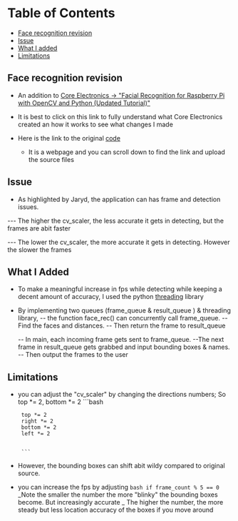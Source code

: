 # Table of Contents
- [Face recognition revision](#face-recognition-revision)
- [Issue](#issue)
- [What I added](#what-I-added)
- [Limitations](#limitations)




## Face recognition revision

- An addition to [Core Electronics -> "Facial Recognition for Raspberry Pi with OpenCV and Python (Updated Tutorial)"](https://www.youtube.com/watch?v=3TUlJrRJUeM)

- It is best to click on this link to fully understand what Core Electronics created an how it works to see what changes I made
    
- Here is the link to the original [code](https://core-electronics.com.au/guides/raspberry-pi/face-recognition-with-raspberry-pi-and-opencv/)
    - It is a webpage and you can scroll down to find the link and upload the source files



## Issue

- As highlighted by Jaryd, the application can has frame and detection issues. 

 --- The higher the cv_scaler, the less accurate it gets in detecting, but the frames are abit faster

 --- The lower the cv_scaler, the more accurate it gets in detecting. However the slower the frames
    
## What I Added

 - To make a meaningful increase in fps while detecting while keeping a decent amount of accuracy, I used the python [threading](https://docs.python.org/3/library/threading.html) library 

- By implementing two queues (frame_queue & result_queue ) & threading library, 
    -- the function face_rec() can concurrently call frame_queue. 
    --Find the faces and distances.
    -- Then return the frame to result_queue

    -- In main, each incoming frame gets sent to frame_queue. 
    --The next frame in result_queue gets grabbed and input bounding boxes & names. 
    -- Then output the frames to the user

## Limitations

 - you can adjust the "cv_scaler" by changing the directions numbers; So top *= 2, bottom *= 2
        ```bash
            
        top *= 2
        right *= 2
        bottom *= 2
        left *= 2


        ```

- However, the bounding boxes can shift abit wildy compared to original source.

- you can increase the fps by adjusting
        ``` bash
            if frame_count % 5 == 0
        ```
     _Note the smaller the number the more "blinky" the bounding boxes become. But increasingly accurate
     _ The higher the number, the more steady but less location accuracy of the boxes if you move around